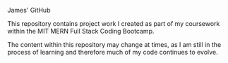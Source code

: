 James' GitHub 

This repository contains project work I created as part of my coursework within the MIT MERN Full Stack Coding Bootcamp.

The content within this repository may change at times, as I am still in the process of learning and therefore much of my code continues to evolve. 

